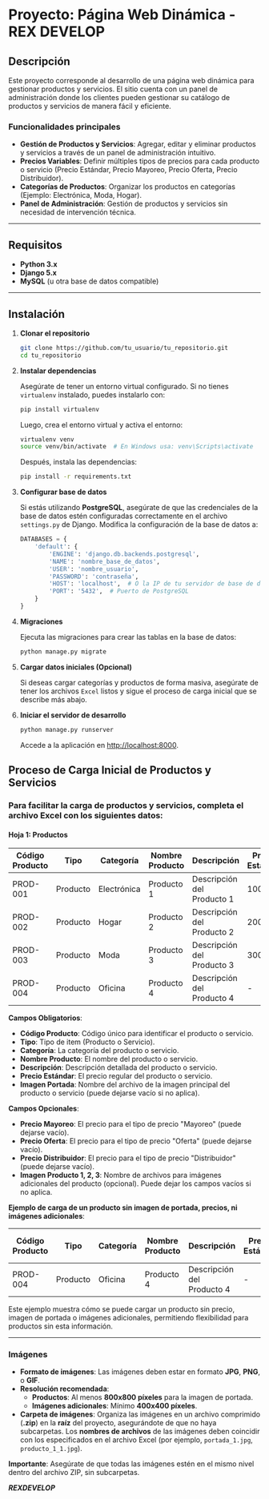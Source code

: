 # Proyecto: Página Web Dinámica - REX DEVELOP

## Descripción

Este proyecto corresponde al desarrollo de una página web dinámica para gestionar productos y servicios. El sitio cuenta con un panel de administración donde los clientes pueden gestionar su catálogo de productos y servicios de manera fácil y eficiente.

### Funcionalidades principales

- **Gestión de Productos y Servicios**: Agregar, editar y eliminar productos y servicios a través de un panel de administración intuitivo.
- **Precios Variables**: Definir múltiples tipos de precios para cada producto o servicio (Precio Estándar, Precio Mayoreo, Precio Oferta, Precio Distribuidor).
- **Categorías de Productos**: Organizar los productos en categorías (Ejemplo: Electrónica, Moda, Hogar).
- **Panel de Administración**: Gestión de productos y servicios sin necesidad de intervención técnica.

---

## Requisitos

- **Python 3.x**
- **Django 5.x**
- **MySQL** (u otra base de datos compatible)

---

## Instalación

1. **Clonar el repositorio**

    ```bash
    git clone https://github.com/tu_usuario/tu_repositorio.git
    cd tu_repositorio
    ```

2. **Instalar dependencias**

    Asegúrate de tener un entorno virtual configurado. Si no tienes `virtualenv` instalado, puedes instalarlo con:

    ```bash
    pip install virtualenv
    ```

    Luego, crea el entorno virtual y activa el entorno:

    ```bash
    virtualenv venv
    source venv/bin/activate  # En Windows usa: venv\Scripts\activate
    ```

    Después, instala las dependencias:

    ```bash
    pip install -r requirements.txt
    ```

3. **Configurar base de datos**

    Si estás utilizando **PostgreSQL**, asegúrate de que las credenciales de la base de datos estén configuradas correctamente en el archivo `settings.py` de Django. Modifica la configuración de la base de datos a:

    ```python
    DATABASES = {
        'default': {
            'ENGINE': 'django.db.backends.postgresql',
            'NAME': 'nombre_base_de_datos',
            'USER': 'nombre_usuario',
            'PASSWORD': 'contraseña',
            'HOST': 'localhost',  # O la IP de tu servidor de base de datos
            'PORT': '5432',  # Puerto de PostgreSQL
        }
    }
    ```

4. **Migraciones**

    Ejecuta las migraciones para crear las tablas en la base de datos:

    ```bash
    python manage.py migrate
    ```

5. **Cargar datos iniciales (Opcional)**

    Si deseas cargar categorías y productos de forma masiva, asegúrate de tener los archivos `Excel` listos y sigue el proceso de carga inicial que se describe más abajo.

6. **Iniciar el servidor de desarrollo**

    ```bash
    python manage.py runserver
    ```

    Accede a la aplicación en [http://localhost:8000](http://localhost:8000).
## Proceso de Carga Inicial de Productos y Servicios

### Para facilitar la carga de productos y servicios, completa el archivo **Excel** con los siguientes datos:

#### Hoja 1: Productos

| Código Producto | Tipo     | Categoría   | Nombre Producto | Descripción                | Precio Estándar | Precio Mayoreo | Precio Oferta | Precio Distribuidor | Imagen Portada | Imagen Producto 1 | Imagen Producto 2 | Imagen Producto 3 |
| --------------- | -------- | ----------- | --------------- | -------------------------- | --------------- | -------------- | ------------- | ------------------- | -------------- | ----------------- | ----------------- | ----------------- |
| PROD-001        | Producto | Electrónica | Producto 1      | Descripción del Producto 1 | 100.00          | 90.00          | 80.00         | 70.00               | portada_1.jpg  | producto_1_1.jpg  | producto_1_2.jpg  | producto_1_3.jpg  |
| PROD-002        | Producto | Hogar       | Producto 2      | Descripción del Producto 2 | 200.00          | 180.00         | 160.00        | 140.00              | portada_2.jpg  | producto_2_1.jpg  | producto_2_2.jpg  | -                 |
| PROD-003        | Producto | Moda        | Producto 3      | Descripción del Producto 3 | 300.00          | -              | -             | -                   | portada_3.jpg  | producto_3_1.jpg  | -                 | -                 |
| PROD-004        | Producto | Oficina     | Producto 4      | Descripción del Producto 4 | -               | -              | -             | -                   | -              | -                 | -                 | -                 |

**Campos Obligatorios**:

- **Código Producto**: Código único para identificar el producto o servicio.
- **Tipo**: Tipo de item (Producto o Servicio).
- **Categoría**: La categoría del producto o servicio.
- **Nombre Producto**: El nombre del producto o servicio.
- **Descripción**: Descripción detallada del producto o servicio.
- **Precio Estándar**: El precio regular del producto o servicio.
- **Imagen Portada**: Nombre del archivo de la imagen principal del producto o servicio (puede dejarse vacío si no aplica).

**Campos Opcionales**:

- **Precio Mayoreo**: El precio para el tipo de precio "Mayoreo" (puede dejarse vacío).
- **Precio Oferta**: El precio para el tipo de precio "Oferta" (puede dejarse vacío).
- **Precio Distribuidor**: El precio para el tipo de precio "Distribuidor" (puede dejarse vacío).
- **Imagen Producto 1, 2, 3**: Nombre de archivos para imágenes adicionales del producto (opcional). Puede dejar los campos vacíos si no aplica.

**Ejemplo de carga de un producto sin imagen de portada, precios, ni imágenes adicionales**:

| Código Producto | Tipo     | Categoría   | Nombre Producto | Descripción                | Precio Estándar | Precio Mayoreo | Precio Oferta | Precio Distribuidor | Imagen Portada | Imagen Producto 1 | Imagen Producto 2 | Imagen Producto 3 |
| --------------- | -------- | ----------- | --------------- | -------------------------- | --------------- | -------------- | ------------- | ------------------- | -------------- | ----------------- | ----------------- | ----------------- |
| PROD-004        | Producto | Oficina     | Producto 4      | Descripción del Producto 4 | -               | -              | -             | -                   | -              | -                 | -                 | -                 |

Este ejemplo muestra cómo se puede cargar un producto sin precio, imagen de portada o imágenes adicionales, permitiendo flexibilidad para productos sin esta información.

---


### Imágenes

- **Formato de imágenes**: Las imágenes deben estar en formato **JPG**, **PNG**, o **GIF**.
- **Resolución recomendada**:
    - **Productos**: Al menos **800x800 píxeles** para la imagen de portada.
    - **Imágenes adicionales**: Mínimo **400x400 píxeles**.
- **Carpeta de imágenes**: Organiza las imágenes en un archivo comprimido (**.zip**) en la **raíz** del proyecto, asegurándote de que no haya subcarpetas. Los **nombres de archivos** de las imágenes deben coincidir con los especificados en el archivo Excel (por ejemplo, `portada_1.jpg`, `producto_1_1.jpg`).

**Importante**: Asegúrate de que todas las imágenes estén en el mismo nivel dentro del archivo ZIP, sin subcarpetas.


***REXDEVELOP***